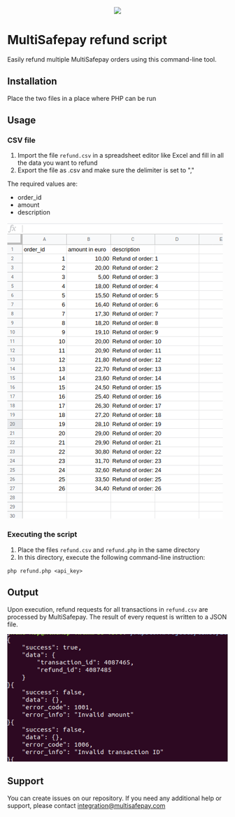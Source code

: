 <p align="center">
  <img src="https://www.multisafepay.com/img/multisafepaylogo.svg" width="400px" position="center">
</p>

# MultiSafepay refund script

Easily refund multiple MultiSafepay orders using this command-line tool.

## Installation
Place the two files in a place where PHP can be run

## Usage
### CSV file

1. Import the file `refund.csv` in a spreadsheet editor like Excel and fill in all the data you want to refund
2. Export the file as .csv and make sure the delimiter is set to ","

The required values are:

* order_id
* amount
* description

![CSV file](docs/images/csv-file.png)

### Executing the script

1. Place the files `refund.csv` and `refund.php` in the same directory
2. In this directory, execute the following command-line instruction:
```shell
php refund.php <api_key>
```

## Output
Upon execution, refund requests for all transactions in `refund.csv` are processed by MultiSafepay. The result of every request is written to a JSON file.

![CLI output](docs/images/cli-output.png)

## Support
You can create issues on our repository. If you need any additional help or support, please contact <a href="mailto:integration@multisafepay.com">integration@multisafepay.com</a>
